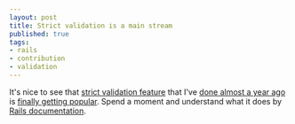 ```yaml
---
layout: post
title: Strict validation is a main stream
published: true
tags: 
- rails
- contribution
- validation
---
```


It's nice to see that [strict validation feature](/2012/01/rails-32-features-changelog/#strict_validation_concept) that I've [done almost a year ago](https://github.com/rails/rails/commit/8620bf90c5e486e1ec44b9aabb63f8c848668ed2) is [finally getting popular](http://robots.thoughtbot.com/post/31728620503/refactoring-replace-conditional-with-polymorphism). Spend a moment and understand what it does by [Rails documentation](http://api.rubyonrails.org/classes/ActiveModel/Validations/ClassMethods.html#method-i-validates-21).

<!--more-->

